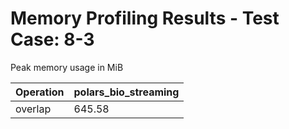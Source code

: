 # Memory Profiling Results - Test Case: 8-3

Peak memory usage in MiB

| Operation | polars_bio_streaming |
|-----------|---|
| overlap | 645.58 |
